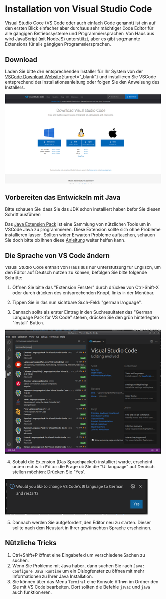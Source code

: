 # Installation von Visual Studio Code

Visual Studio Code (VS Code oder auch einfach Code genannt) ist ein auf den ersten Blick einfacher aber durchaus sehr mächtiger Code Editor für alle gängigen Betriebssysteme und Programmiersprachen. Von Haus aus wird JavaScript (mit NodeJS) unterstützt, aber es gibt sogenannte Extensions für alle gängigen Programmiersprachen.


## Download

Laden Sie bitte den entsprechenden Installer für Ihr System von der [VSCode Download Website](https://code.visualstudio.com/Download){:target="_blank"} und installieren Sie VSCode entsprechend der Installationsanleitung oder folgen Sie den Anweisung des Installers.

![VS Code Download Page](./images-vscode/code-download-page.png)


## Vorbereiten das Entwickeln mit Java

Bitte schauen Sie, dass Sie das JDK schon installiert haben befor Sie diesen Schritt ausführen.

Das [Java Extension Pack](https://marketplace.visualstudio.com/items?itemName=vscjava.vscode-java-pack) ist eine Sammlung von nützlichen Tools um in VSCode Java zu programmieren. Diese Extension sollte sich ohne Probleme installieren lassen. Sollten wider Erwarten Probleme auftauchen, schauen Sie doch bitte ob Ihnen diese [Anleitung](https://code.visualstudio.com/docs/languages/java) weiter helfen kann.


## Die Sprache von VS Code ändern

Visual Studio Code enthält von Haus aus nur Unterstützung für Englisch, um den Editor auf Deutsch nutzen zu können, befolgen Sie bitte folgende Schritte:

1. Öffnen Sie bitte das "Extension Fenster" durch drücken von Ctrl-Shift-X oder durch drücken des entsprechenden Knopf, links in der Menübar.

2. Tippen Sie in das nun sichtbare Such-Feld: "german language". 

3. Dannach sollte als erster Eintrag in den Suchresultaten das "German Language Pack for VS Code" stehen, drücken Sie den grün hinterlegten "Install" Button.

![Sprache Installieren Screenshot](./images-vscode/code-install-language-pack.png)

4. Sobald die Extension (Das Sprachpacket) installiert wurde, erscheint unten rechts im Editor die Frage ob Sie die "UI language" auf Deutsch stellen möchten: Drücken Sie "Yes".

![Sprache Installieren Screenshot](./images-vscode/change-language-notification.png)

5. Dannach werden Sie aufgefordert, den Editor neu zu starten. Dieser sollte nach dem Neustart in Ihrer gewünschten Sprache erscheinen.

## Nützliche Tricks

1. Ctrl+Shift+P öffnet eine Eingabefeld um verschiedene Sachen zu suchen.
1. Wenn Sie Probleme mit Java haben, dann suchen Sie nach `Java: Configure Java Runtime` um ein Dialogfenster zu öffnen mit mehr Informationen zu Ihrer Java Installation.
1. Sie können über das Menu `Terminal` eine Konsole öffnen im Ordner den Sie mit VS Code bearbeiten. Dort sollten die Befehle `javac` und `java` auch funktionieren.